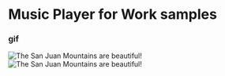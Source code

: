 # Music Player for Work samples

### gif
![The San Juan Mountains are beautiful!](https://github.com/ili14/musicplayer/readme%assets/one.gif)
![The San Juan Mountains are beautiful!](https://github.com/ili14/musicplayer/readme%assets/two.gif)